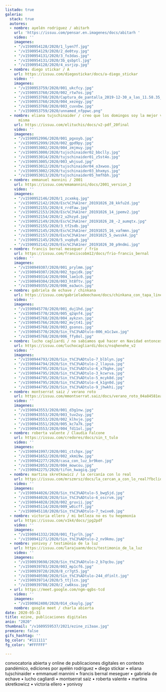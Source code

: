 ```yaml
---
listado: true
galeria:
  stack: true
  autores:
  - nombre: ayelén rodriguez / abitarh
    url: 'https://issuu.com/pensar.en.imagenes/docs/abitarh '
    video: ''
    imagenes:
    - "/v1590954128/2020/1_lyen7f.jpg"
    - "/v1590954129/2020/2_de0tvy.jpg"
    - "/v1590954131/2020/3_fo3das.jpg"
    - "/v1590954131/2020/3b_qsbptl.jpg"
    - "/v1590954128/2020/4_xsrjzp.jpg"
  - nombre: diego stickar / A
    url: https://issuu.com/diegostickar/docs/a-diego_stickar
    video: ''
    imagenes:
    - "/v1590953759/2020/001_ukcfcy.jpg"
    - "/v1590953760/2020/002_rtw7os.jpg"
    - "/v1590953760/2020/Captura_de_pantalla_2019-12-30_a_las_11.58.35_a.m._arw6uv.png"
    - "/v1590953760/2020/004_xezegy.jpg"
    - "/v1590953760/2020/003_cuvxbw.jpg"
    - "/v1590953759/2020/unnamed_nfppwc.png"
  - nombre: eliana tujschinaider / creo que los domingos soy la mejor versión de mi
      misma
    url: https://issuu.com/elituchis/docs/v2-pdf_20final
    video: ''
    imagenes:
    - "/v1590952996/2020/001_pgxoyb.jpg"
    - "/v1590952999/2020/002_gpd9py.jpg"
    - "/v1590953002/2020/004_zmjmuy.jpg"
    - "/v1590953000/2020/tujschinaider02_bbclly.jpg"
    - "/v1590953014/2020/tujschinaider01_z5st4o.jpg"
    - "/v1590953005/2020/003_whjsud.jpg"
    - "/v1590953012/2020/tujschinaider04_o3xwoo.jpg"
    - "/v1590953002/2020/tujschinaider03_bhxmys.jpg"
    - "/v1590953013/2020/tujschinaider05_hmfhbh.jpg"
  - nombre: emmanuel mannini / 2001
    url: https://issuu.com/emamannini/docs/2001_version_2
    video: ''
    imagenes:
    - "/v1590952146/2020/1_zcxmkq.jpg"
    - "/v1590952142/2020/Esc%C3%A1ner_20191026_28_kkfu2d.jpg"
    - "/v1590952155/2020/4_rrdfaw.jpg"
    - "/v1590952153/2020/Esc%C3%A1ner_20191026_14_jpemv2.jpg"
    - "/v1590952154/2020/2_u2hzyd.jpg"
    - "/v1590952149/2020/Esc%C3%A1ner_20191026_28_-2_aumqtx.jpg"
    - "/v1590952155/2020/3_tf2sdb.jpg"
    - "/v1590952145/2020/Esc%C3%A1ner_20191025_16_vafmmn.jpg"
    - "/v1590952157/2020/Esc%C3%A1ner_20191025_5_owssk4.jpg"
    - "/v1590952145/2020/5_vvpby0.jpg"
    - "/v1590952142/2020/Esc%C3%A1ner_20191026_30_p9ndmi.jpg"
  - nombre: francis bernal meseguer / frío
    url: https://issuu.com/franciscobm12/docs/frio-francis_bernal
    video: ''
    imagenes:
    - "/v1590949307/2020/001_prylmm.jpg"
    - "/v1590949307/2020/002_tgujdk.jpg"
    - "/v1590949314/2020/004_lae1c0.jpg"
    - "/v1590949304/2020/003_ht8ftv.jpg"
    - "/v1590949355/2020/006_ea3wcn.jpg"
  - nombre: gabriela de echave / chinkana
    url: https://issuu.com/gabrieladeechave/docs/chinkana_con_tapa_lineal
    video: ''
    imagenes:
    - "/v1590945770/2020/001_duj1hd.jpg"
    - "/v1590945770/2020/005_q2qnf4.jpg"
    - "/v1590945768/2020/004_aykzxn.jpg"
    - "/v1590945766/2020/002_mvjt41.jpg"
    - "/v1590945768/2020/003_gsonos.jpg"
    - "/v1590945770/2020/Sin_t%C3%ADtulo-006_m1c1wx.jpg"
    - "/v1590945768/2020/006_ffy8ol.jpg"
  - nombre: lucho cagliardi / no sabíamos qué hacer en Navidad entonces hicimos esto
    url: https://issuu.com/luchocagliardi/docs/nsqhenehe_v2
    video: ''
    imagenes:
    - "/v1590944793/2020/Sin_t%C3%ADtulo-7_blblyn.jpg"
    - "/v1590944794/2020/Sin_t%C3%ADtulo-2_llayua.jpg"
    - "/v1590944795/2020/Sin_t%C3%ADtulo-6_x7bgke.jpg"
    - "/v1590944795/2020/Sin_t%C3%ADtulo-3_kcwrva.jpg"
    - "/v1590944795/2020/Sin_t%C3%ADtulo-5_mcyk8d.jpg"
    - "/v1590944795/2020/Sin_t%C3%ADtulo-4_k1gn0d.jpg"
    - "/v1590944795/2020/Sin_t%C3%ADtulo-9_jhwkhi.jpg"
  - nombre: montserrat saiz / verano roto
    url: https://issuu.com/mmontserrat.saiz/docs/verano_roto_04a84581ea1b51
    video: ''
    imagenes:
    - "/v1590943553/2020/001_d3g1nw.jpg"
    - "/v1590943553/2020/003_tuv2uy.jpg"
    - "/v1590943553/2020/002_klhvje.jpg"
    - "/v1590943551/2020/005_kc7a7k.jpg"
    - "/v1590943553/2020/004_fd11ol.jpg"
  - nombre: roberta valente / Claudia Falcone
    url: https://issuu.com/credores/docs/sin_t_tulo
    video: ''
    imagenes:
    - "/v1590941997/2020/001_ctchpx.jpg"
    - "/v1590941652/2020/002_xkmi9w.jpg"
    - "/v1590942277/2020/casa_con_luz_br9ken.jpg"
    - "/v1590942053/2020/004_mowcou.jpg"
    - "/v1590942275/2020/tifon_kwagiq.jpg"
  - nombre: martina skretkowicz / la cercanía con lo real
    url: https://issuu.com/mrszmrsz/docs/la_cercan_a_con_lo_real?fbclid=IwAR07tA4A5MJXLjylOov7h32OJOSz9ECKTy86mh690j7Dmsw4cXLR7VJU56Q
    video: ''
    imagenes:
    - "/v1590944026/2020/Sin_t%C3%ADtulo-5_bwg5jd.jpg"
    - "/v1590944028/2020/Sin_t%C3%ADtulo-6_oscrvm.jpg"
    - "/v1590944028/2020/002_gruvii.jpg"
    - "/v1590945114/2020/009_w0icff.jpg"
    - "/v1590945110/2020/Sin_t%C3%ADtulo-7_twive0.jpg"
  - nombre: victoria ellero / mi belleza no es tu hegemonía
    url: https://issuu.com/v1k4/docs/jpg2pdf
    video: ''
    imagenes:
    - "/v1590941332/2020/001_f1yrlh.jpg"
    - "/v1590941271/2020/Sin_t%C3%ADtulo-2_nv9kmu.jpg"
  - nombre: yonivoy / testimonio de la luz
    url: https://issuu.com/larajuanm/docs/testimonio_de_la_luz
    video: ''
    imagenes:
    - "/v1590939698/2020/Sin_t%C3%ADtulo-2_b7qcbu.jpg"
    - "/v1590939703/2020/003_mp1cf6.jpg"
    - "/v1590939720/2020/8_cr7gt5.jpg"
    - "/v1590940590/2020/Sin_t%C3%ADtulo-244_dfinlt.jpg"
    - "/v1590939714/2020/5_ttjlcn.jpg"
    - "/v1590939708/2020/2_cw6ksu.jpg"
  - url: https://meet.google.com/ngm-qgbs-tcd
    video: ''
    imagenes:
    - "/v1590962400/2020/014_ckuylg.jpg"
    nombre: google meet / charla abierta
date: 2020-05-31
title: ezine, publicaciones digitales
anio: "2020"
thumbnail: "/v1609559537/2021/ezine_zi3aax.jpg"
premiere: false
gifs_hashtag: ''
bg_color: "#111111"
fg_color: "#FFFFFF"

---
```

convocatoria abierta y online de publicaciones digitales en contexto pandémico, ediciones por ayelén rodriguez • diego stickar • eliana tujschinaider • emmanuel mannini • francis bernal meseguer • gabriela de echave • lucho cagliardi • montserrat saiz • roberta valente • martina skretkowicz • victoria ellero • yonivoy